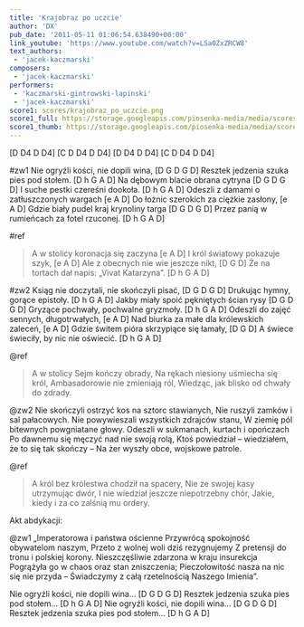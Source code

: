 ```yaml
---
title: 'Krajobraz po uczcie'
author: 'DX'
pub_date: '2011-05-11 01:06:54.638490+00:00'
link_youtube: 'https://www.youtube.com/watch?v=LSa0ZxZRCW8'
text_authors:
 - 'jacek-kaczmarski'
composers:
 - 'jacek-kaczmarski'
performers:
 - 'kaczmarski-gintrowski-lapinski'
 - 'jacek-kaczmarski'
score1: scores/krajobraz_po_uczcie.png
score1_full: https://storage.googleapis.com/piosenka-media/media/scores/krajobraz_po_uczcie.png
score1_thumb: https://storage.googleapis.com/piosenka-media/media/scores/krajobraz_po_uczcie.png.180x0_q85_upscale.jpg
---
```


[D D4 D D4]
[C D D4 D D4]
[D D4 D D4]
[C D D4 D D4]

#zw1
Nie ogryźli kości, nie dopili wina, [D G D G D]
Resztek jedzenia szuka pies pod stołem. [D h G A D]
Na dębowym blacie obrana cytryna [D G D G D]
I suche pestki czereśni dookoła. [D h G A D]
Odeszli z damami o zatłuszczonych wargach [e A D]
Do łożnic szerokich za ciężkie zasłony, [e A D]
Gdzie biały pudel kraj krynoliny targa [D G D G D]
Przez panią w rumieńcach za fotel rzuconej. [D h G A D]

#ref
>A w stolicy koronacja się zaczyna [e A D]
>I król światowy pokazuje szyk, [e A D]
>Ale z obecnych nie wie jeszcze nikt, [D G D]
>Że na tortach dał napis: „Vivat Katarzyna”. [D h G A D]

#zw2
Ksiąg nie doczytali, nie skończyli pisać, [D G D G D]
Drukując hymny, gorące epistoły. [D h G A D]
Jakby miały spoić pękniętych ścian rysy [D G D G D]
Gryzące pochwały, pochwalne gryzmoły. [D h G A D]
Odeszli do zajęć sennych, długotrwałych, [e A D]
Nad biurka za małe dla królewskich zaleceń, [e A D]
Gdzie świtem pióra skrzypiące się łamały, [D G D]
A świece świeciły, by nic nie oświecić. [D h G A D]

@ref
>A w stolicy Sejm kończy obrady,
>Na rękach niesiony uśmiecha się król,
>Ambasadorowie nie zmieniają ról,
>Wiedząc, jak blisko od chwały do zdrady.

@zw2
Nie skończyli ostrzyć kos na sztorc stawianych,
Nie ruszyli zamków i sal pałacowych.
Nie powywieszali wszystkich zdrajców stanu,
W ziemię pól bitewnych powgniatane głowy.
Odeszli w sukmanach, kurtach i opończach
Po dawnemu się męczyć nad nie swoją rolą,
Ktoś powiedział – wiedziałem, że to się tak skończy –
Na żer wyszły obce, wojskowe patrole.

@ref
>A król bez królestwa chodził na spacery,
>Nie ze swojej kasy utrzymując dwór,
>I nie wiedział jeszcze niepotrzebny chór,
>Jakie, kiedy i za co zalśnią mu ordery.

Akt abdykacji:

@zw1
„Imperatorowa i państwa ościenne
Przywrócą spokojność obywatelom naszym,
Przeto z wolnej woli dziś rezygnujemy
Z pretensji do tronu i polskiej korony.
Nieszczęśliwie zdarzona w kraju insurekcja
Pogrążyła go w chaos oraz stan zniszczenia;
Pieczołowitość nasza na nic się nie przyda –
Świadczymy z całą rzetelnością Naszego Imienia”.

Nie ogryźli kości, nie dopili wina… [D G D G D]
Resztek jedzenia szuka pies pod stołem… [D h G A D]
Nie ogryźli kości, nie dopili wina… [D G D G D]
Resztek jedzenia szuka pies pod stołem… [D h G A D]